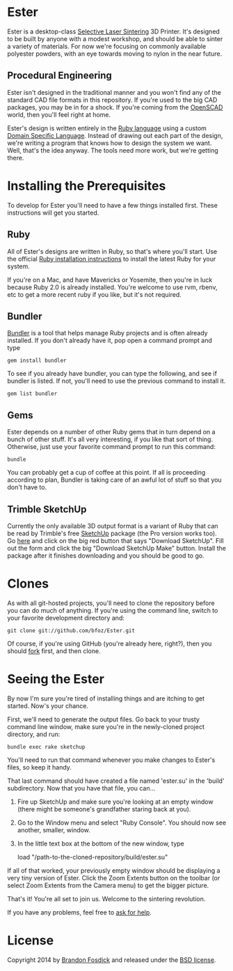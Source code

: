 Ester
=====

Ester is a desktop-class [Selective Laser Sintering]() 3D Printer. It's designed to be built by anyone with a modest workshop, and should be able to sinter a variety of materials. For now we're focusing on commonly available polyester powders, with an eye towards moving to nylon in the near future.

Procedural Engineering
----------------------

Ester isn't designed in the traditional manner and you won't find any of the standard CAD file formats in this repository. If you're used to the big CAD packages, you may be in for a shock. If you're coming from the [OpenSCAD](http://www.openscad.org) world, then you'll feel right at home.

Ester's design is written entirely in the [Ruby language](https://www.ruby-lang.org/en/) using a custom [Domain Specific Language](http://en.wikipedia.org/wiki/Domain-specific_language). Instead of drawing out each part of the design, we're writing a program that knows how to design the system we want. Well, that's the idea anyway. The tools need more work, but we're getting there.

Installing the Prerequisites
============================

To develop for Ester you'll need to have a few things installed first. These instructions will get you started.

Ruby
----

All of Ester's designs are written in Ruby, so that's where you'll start. Use the official [Ruby installation instructions](https://www.ruby-lang.org/en/installation/) to install the latest Ruby for your system.

If you're on a Mac, and have Mavericks or Yosemite, then you're in luck because Ruby 2.0 is already installed. You're welcome to use rvm, rbenv, etc to get a more recent ruby if you like, but it's not required.

Bundler
-------

[Bundler](http://bundler.io) is a tool that helps manage Ruby projects and is often already installed. If you don't already have it, pop open a command prompt and type

    gem install bundler

To see if you already have bundler, you can type the following, and see if bundler is listed. If not, you'll need to use the previous command to install it.

    gem list bundler

Gems
----

Ester depends on a number of other Ruby gems that in turn depend on a bunch of other stuff. It's all very interesting, if you like that sort of thing. Otherwise, just use your favorite command prompt to run this command:

    bundle

You can probably get a cup of coffee at this point. If all is proceeding according to plan, Bundler is taking care of an awful lot of stuff so that you don't have to.

Trimble SketchUp
----------------

Currently the only available 3D output format is a variant of Ruby that can be read by Trimble's free [SketchUp](http://www.sketchup.com) package (the Pro version works too). Go [here](http://www.sketchup.com) and click on the big red button that says "Download SketchUp". Fill out the form and click the big "Download SketchUp Make" button. Install the package after it finishes downloading and you should be good to go.

Clones
======

As with all git-hosted projects, you'll need to clone the repository before you can do much of anything. If you're using the command line, switch to your favorite development directory and:

    git clone git://github.com/bfoz/Ester.git

Of course, if you're using GitHub (you're already here, right?), then you should [fork](https://github.com/bfoz/Ester/fork) first, and then clone.

Seeing the Ester
================

By now I'm sure you're tired of installing things and are itching to get started. Now's your chance.

First, we'll need to generate the output files. Go back to your trusty command line window, make sure you're in the newly-cloned project directory, and run:

    bundle exec rake sketchup

You'll need to run that command whenever you make changes to Ester's files, so keep it handy.

That last command should have created a file named 'ester.su' in the 'build' subdirectory. Now that you have that file, you can...

1. Fire up SketchUp and make sure you're looking at an empty window (there might be someone's grandfather staring back at you).
2. Go to the Window menu and select "Ruby Console". You should now see another, smaller, window.
3. In the little text box at the bottom of the new window, type


    load "/path-to-the-cloned-repository/build/ester.su"

If all of that worked, your previously empty window should be displaying a very tiny version of Ester. Click the Zoom Extents button on the toolbar (or select Zoom Extents from the Camera menu) to get the bigger picture.

That's it! You're all set to join us. Welcome to the sintering revolution.

If you have any problems, feel free to [ask for help](bfosdick@gmail.com).

License
=======

Copyright 2014 by [Brandon Fosdick](bfoz@bfoz.net) and released under the [BSD license](http://opensource.org/licenses/BSD-2-Clause).

